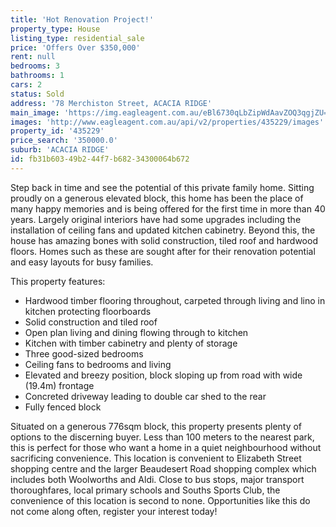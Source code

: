 ```yaml
---
title: 'Hot Renovation Project!'
property_type: House
listing_type: residential_sale
price: 'Offers Over $350,000'
rent: null
bedrooms: 3
bathrooms: 1
cars: 2
status: Sold
address: '78 Merchiston Street, ACACIA RIDGE'
main_image: 'https://img.eagleagent.com.au/eBl6730qLbZipWdAavZOQ3qgjZU=/1280x854/smart/https://s3-us-west-2.amazonaws.com/eagleagent-orig/images/6821991/128287998-image-M.jpg'
images: 'http://www.eagleagent.com.au/api/v2/properties/435229/images'
property_id: '435229'
price_search: '350000.0'
suburb: 'ACACIA RIDGE'
id: fb31b603-49b2-44f7-b682-34300064b672
---
```

Step back in time and see the potential of this private family home. Sitting proudly on a generous elevated block, this home has been the place of many happy memories and is being offered for the first time in more than 40 years. Largely original interiors have had some upgrades including the installation of ceiling fans and updated kitchen cabinetry. Beyond this, the house has amazing bones with solid construction, tiled roof and hardwood floors. Homes such as these are sought after for their renovation potential and easy layouts for busy families.

This property features:

*  Hardwood timber flooring throughout, carpeted through living and lino in kitchen protecting floorboards
*  Solid construction and tiled roof
*  Open plan living and dining flowing through to kitchen
*  Kitchen with timber cabinetry and plenty of storage
*  Three good-sized bedrooms
*  Ceiling fans to bedrooms and living
*  Elevated and breezy position, block sloping up from road with wide (19.4m) frontage
*  Concreted driveway leading to double car shed to the rear
*  Fully fenced block

Situated on a generous 776sqm block, this property presents plenty of options to the discerning buyer. Less than 100 meters to the nearest park, this is perfect for those who want a home in a quiet neighbourhood without sacrificing convenience. This location is convenient to Elizabeth Street shopping centre and the larger Beaudesert Road shopping complex which includes both Woolworths and Aldi. Close to bus stops, major transport thoroughfares, local primary schools and Souths Sports Club, the convenience of this location is second to none. Opportunities like this do not come along often, register your interest today!